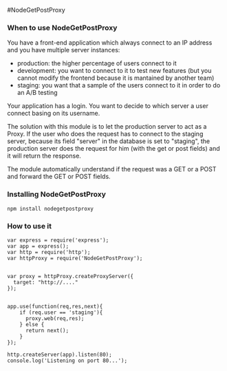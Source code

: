 #NodeGetPostProxy

### When to use NodeGetPostProxy

You have a front-end application which always connect to an IP address and you have multiple server instances:
- production: the higher percentage of users connect to it
- development: you want to connect to it to test new features (but you cannot modify the frontend because it is mantained by another team)
- staging: you want that a sample of the users connect to it in order to do an A/B testing

Your application has a login. You want to decide to which server a user connect basing on its username.

The solution with this module is to let the production server to act as a Proxy. If the user who does the request has to connect to the staging server, because its field "server" in the database is set to "staging", the production server does the request for him (with the get or post fields) and it will return the response.

The module automatically understand if the request was a GET or a POST and forward the GET or POST fields.


### Installing NodeGetPostProxy

```
npm install nodegetpostproxy
```

### How to use it

```
var express = require('express');
var app = express();
var http = require('http');
var httpProxy = require('NodeGetPostProxy');


var proxy = httpProxy.createProxyServer({
  target: "http://...."
});


app.use(function(req,res,next){
    if (req.user == 'staging'){
      proxy.web(req,res);
    } else {
      return next();
    }
});

http.createServer(app).listen(80);
console.log('Listening on port 80...');

```